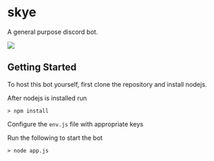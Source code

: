 # skye
A general purpose discord bot.

![](http://puu.sh/xUVNO/89cc756199.png)

## Getting Started
To host this bot yourself, first clone the repository and install nodejs. 

After nodejs is installed run
```
> npm install
```

Configure the `env.js` file with appropriate keys

Run the following to start the bot
```
> node app.js
```


